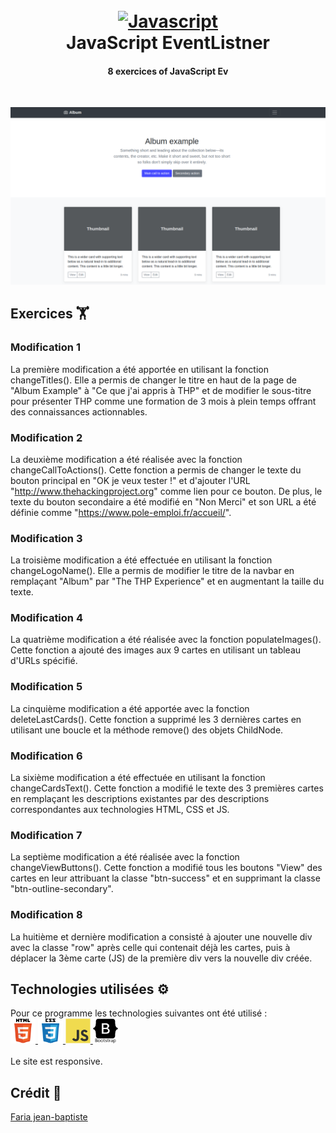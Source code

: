 <h1 align="center">
  <br>
  <a href="https://www.javascript.com/"><img src="https://upload.wikimedia.org/wikipedia/commons/thumb/9/99/Unofficial_JavaScript_logo_2.svg/640px-Unofficial_JavaScript_logo_2.svg.png" alt="Javascript" width="200"></a>
  <br>
JavaScript EventListner <br>
</h1>
<h4 align="center">8 exercices of JavaScript Ev</h4>
<br>

![Javascript exercice](exo.png)

## Exercices 🏋️

### Modification 1

La première modification a été apportée en utilisant la fonction changeTitles(). Elle a permis de changer le titre en haut de la page de "Album Example" à "Ce que j'ai appris à THP" et de modifier le sous-titre pour présenter THP comme une formation de 3 mois à plein temps offrant des connaissances actionnables.

### Modification 2

La deuxième modification a été réalisée avec la fonction changeCallToActions(). Cette fonction a permis de changer le texte du bouton principal en "OK je veux tester !" et d'ajouter l'URL "http://www.thehackingproject.org" comme lien pour ce bouton. De plus, le texte du bouton secondaire a été modifié en "Non Merci" et son URL a été définie comme "https://www.pole-emploi.fr/accueil/".

### Modification 3

La troisième modification a été effectuée en utilisant la fonction changeLogoName(). Elle a permis de modifier le titre de la navbar en remplaçant "Album" par "The THP Experience" et en augmentant la taille du texte.

### Modification 4

La quatrième modification a été réalisée avec la fonction populateImages(). Cette fonction a ajouté des images aux 9 cartes en utilisant un tableau d'URLs spécifié.

### Modification 5

La cinquième modification a été apportée avec la fonction deleteLastCards(). Cette fonction a supprimé les 3 dernières cartes en utilisant une boucle et la méthode remove() des objets ChildNode.

### Modification 6

La sixième modification a été effectuée en utilisant la fonction changeCardsText(). Cette fonction a modifié le texte des 3 premières cartes en remplaçant les descriptions existantes par des descriptions correspondantes aux technologies HTML, CSS et JS.

### Modification 7

La septième modification a été réalisée avec la fonction changeViewButtons(). Cette fonction a modifié tous les boutons "View" des cartes en leur attribuant la classe "btn-success" et en supprimant la classe "btn-outline-secondary".

### Modification 8

La huitième et dernière modification a consisté à ajouter une nouvelle div avec la classe "row" après celle qui contenait déjà les cartes, puis à déplacer la 3ème carte (JS) de la première div vers la nouvelle div créée.

## Technologies utilisées ⚙️

<p align="left">Pour ce programme les technologies suivantes ont été utilisé : <br>
<a href="https://www.w3.org/html/" target="_blank" rel="noreferrer"> <img src="https://raw.githubusercontent.com/devicons/devicon/master/icons/html5/html5-original-wordmark.svg" alt="html5" width="40" height="40"/> </a>
<a href="https://www.w3schools.com/css/" target="_blank" rel="noreferrer"> <img src="https://raw.githubusercontent.com/devicons/devicon/master/icons/css3/css3-original-wordmark.svg" alt="css3" width="40" height="40"/> </a>
<a href="https://developer.mozilla.org/en-US/docs/Web/JavaScript" target="_blank" rel="noreferrer"> <img src="https://raw.githubusercontent.com/devicons/devicon/master/icons/javascript/javascript-original.svg" alt="javascript" width="40" height="40"/> </a>
<a href="https://getbootstrap.com" target="_blank" rel="noreferrer"> <img src="https://raw.githubusercontent.com/devicons/devicon/master/icons/bootstrap/bootstrap-plain-wordmark.svg" alt="bootstrap" width="40" height="40"/> </a>
<br>
<br>
Le site est responsive.</p>

## Crédit 🔗

[Faria jean-baptiste](https://github.com/Jakfamily)
